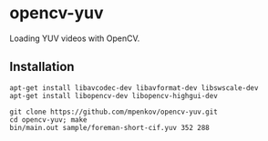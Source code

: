 opencv-yuv
==========

Loading YUV videos with OpenCV.

Installation
------------
    apt-get install libavcodec-dev libavformat-dev libswscale-dev
    apt-get install libopencv-dev libopencv-highgui-dev

    git clone https://github.com/mpenkov/opencv-yuv.git
    cd opencv-yuv; make
    bin/main.out sample/foreman-short-cif.yuv 352 288

